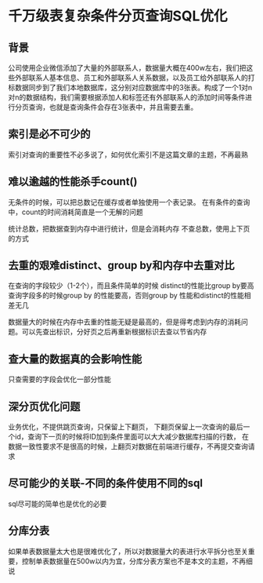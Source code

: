 # 千万级表复杂条件分页查询SQL优化

## 背景

公司使用企业微信添加了大量的外部联系人，数据量大概在400w左右，我们把这些外部联系人基本信息、员工和外部联系人关系数据，以及员工给外部联系人的打标数据同步到了我们本地数据库，这分别对应数据库中的3张表。构成了一个1对n对n的数据结构，我们需要根据添加人和标签还有外部联系人的添加时间等条件进行分页查询，也就是查询条件会存在3张表中，并且需要去重。

## 索引是必不可少的

索引对查询的重要性不必多说了，如何优化索引不是这篇文章的主题，不再最熟

## 难以逾越的性能杀手count()

无条件的时候，可以把总数记在缓存或者单独使用一个表记录。
在有条件的查询中，count的时间消耗简直是一个无解的问题

统计总数，把数据查到内存中进行统计，但是会消耗内存
不查总数，使用上下页的方式

## 去重的艰难distinct、group by和内存中去重对比

在查询的字段较少（1-2个），而且条件简单的时候 distinct的性能比group by要高
查询字段多的时候group by 的性能要高，否则group by 性能和distinct的性能相差无几

数据量大的时候在内存中去重的性能无疑是最高的，但是得考虑到内存的消耗问题。可以先查出标识，分好页之后再重新根据标识去查以节省内存

## 查大量的数据真的会影响性能

只查需要的字段会优化一部分性能

## 深分页优化问题

业务优化，不提供跳页查询，只保留上下翻页，
下翻页保留上一次查询的最后一个id，查询下一页的时候将ID加到条件里面可以大大减少数据库扫描的行数，
在数据一致性要求不是很高的时候，上翻页对数据在前端进行缓存，不再提交查询请求

## 尽可能少的关联-不同的条件使用不同的sql

sql尽可能的简单也是优化的必要

## 分库分表

如果单表数据量太大也是很难优化了，所以对数据量大的表进行水平拆分也至关重要，控制单表数据量在500w以内为宜，分库分表方案也不是本文的主题，不再细说
